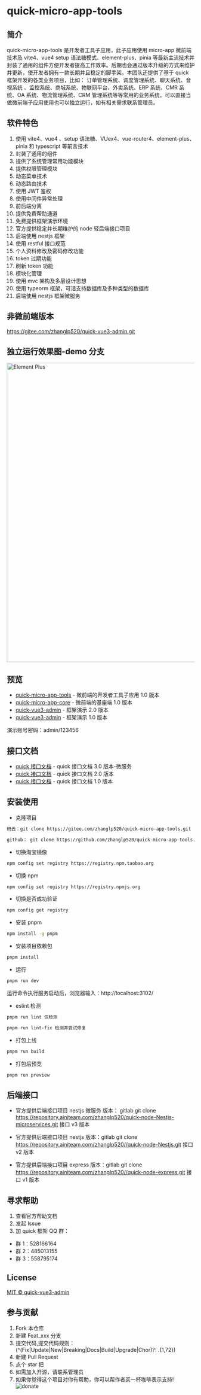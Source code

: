 # quick-micro-app-tools

## 简介

quick-micro-app-tools 是开发者工具子应用，此子应用使用 micro-app 微前端技术及 vite4、vue4 setup 语法糖模式、element-plus、pinia 等最新主流技术并封装了通用的组件方便开发者提高工作效率。后期也会通过版本升级的方式来维护并更新，使开发者拥有一款长期并且稳定的脚手架。本团队还提供了基于 quick 框架开发的各类业务项目，比如： 订单管理系统、调度管理系统、聊天系统、音视系统 、监控系统、商城系统、物联网平台、外卖系统、ERP 系统、CMR 系统、OA 系统、物流管理系统、CRM 管理系统等等常用的业务系统，可以直接当做微前端子应用使用也可以独立运行，如有相关需求联系管理员。

## 软件特色

1. 使用 vite4、vue4 、setup 语法糖、VUex4、vue-router4、element-plus、pinia 和 typescript 等前言技术
2. 封装了通用的组件
3. 提供了系统管理常用功能模块
4. 提供权限管理模块
5. 动态菜单技术
6. 动态路由技术
7. 使用 JWT 鉴权
8. 使用中间件异常处理
9. 前后端分离
10. 提供免费帮助通道
11. 免费提供框架演示环境
12. 官方提供稳定并长期维护的 node 轻后端接口项目
13. 后端使用 nestjs 框架
14. 使用 restful 接口规范
15. 个人资料修改及密码修改功能
16. token 过期功能
17. 刷新 token 功能
18. 模块化管理
19. 使用 mvc 架构及多层设计思想
20. 使用 typeorm 框架，可活支持数据库及多种类型的数据库
21. 后端使用 nestjs 框架微服务

## 非微前端版本

https://gitee.com/zhanglp520/quick-vue3-admin.git

## 独立运行效果图-demo 分支

<img width="800" alt="Element Plus" src="https://raw.githubusercontent.com/wiki/zhanglp520/quick-micro-app-tools/20230430121109.png">

## 预览

- [quick-micro-app-tools](https://tools.quick.ainiteam.com/) - 微前端的开发者工具子应用 1.0 版本
- [quick-micro-app-core](https://core.quick.ainiteam.com/) - 微前端的基座端 1.0 版本
- [quick-vue3-admin](https://quick.ainiteam.com/) - 框架演示 2.0 版本
- [quick-vue3-admin](https://v1.quick.ainiteam.com/) - 框架演示 1.0 版本

演示账号密码：admin/123456

## 接口文档

- [quick 接口文档](https://console-docs.apipost.cn/preview/622b23fa1457d3d2/3f7a6fac371a04d1) - quick 接口文档 3.0 版本-微服务
- [quick 接口文档](https://console-docs.apipost.cn/preview/52de13c4d013470f/e5aa6f10d52601f7) - quick 接口文档 2.0 版本
- [quick 接口文档](https://console-docs.apipost.cn/preview/0e11a2eb3c3883a7/4fff7a394c074ac7) - quick 接口文档 1.0 版本

## 安装使用

- 克隆项目

```bash
码云：git clone https://gitee.com/zhanglp520/quick-micro-app-tools.git

github： git clone https://github.com/zhanglp520/quick-micro-app-tools.git

```

- 切换淘宝镜像

```bash
npm config set registry https://registry.npm.taobao.org
```

- 切换 npm

```bash
npm config set registry https://registry.npmjs.org

```

- 切换是否成功验证

```bash
npm config get registry
```

- 安装 pnpm

```bash
npm install -g pnpm
```

- 安装项目依赖包

```bash
pnpm install
```

- 运行

```bash
pnpm run dev
```

运行命令执行服务启动后，浏览器输入：http://localhost:3102/

- eslint 检测

```bash
pnpm run lint 仅检测

pnpm run lint-fix 检测并尝试修复
```

- 打包上线

```bash
pnpm run build
```

- 打包后预览

```bash
pnpm run preview
```

## 后端接口

- 官方提供后端接口项目 nestjs 微服务 版本：
  gitlab git clone https://repository.ainiteam.com/zhanglp520/quick-node-Nestjs-microservices.git 接口 v3 版本

- 官方提供后端接口项目 nestjs 版本：gitlab git clone https://repository.ainiteam.com/zhanglp520//quick-node-Nestjs.git 接口 v2 版本

- 官方提供后端接口项目 express 版本：gitlab git clone https://repository.ainiteam.com/zhanglp520//quick-node-express.git 接口 v1 版本

## 寻求帮助

1. 查看官方帮助文档
2. 发起 Issue
3. 加 quick 框架 QQ 群：

- 群 1：528166164
- 群 2：485013155
- 群 3：558795174

## License

[MIT © quick-vue3-admin](./LICENSE)

## 参与贡献

1.  Fork 本仓库
2.  新建 Feat_xxx 分支
3.  提交代码,提交代码规则：(^(Fix|Update|New|Breaking|Docs|Build|Upgrade|Chor)?: .{1,72})
4.  新建 Pull Request
5.  点个 star 把
6.  如需加入开源，请联系管理员
7.  如果你觉得这个项目对你有帮助，你可以帮作者买一杯咖啡表示支持!
    ![donate](https://raw.githubusercontent.com/wiki/zhanglp520/quick-micro-app-core/20230517164858.png)

